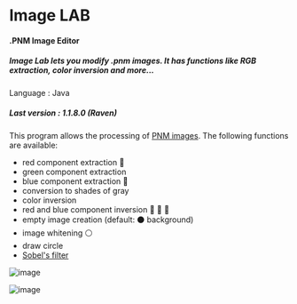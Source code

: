 # Image LAB
#### .PNM Image Editor
##### Image Lab lets you modify .pnm images. It has functions like RGB extraction, color inversion and more...

Language : Java

##### Last version : **1.1.8.0** (*Raven*)


This program allows the processing of [PNM images](https://people.math.sc.edu/Burkardt/data/pnm/pnm.html).
The following functions are available:

- red component extraction 🔴
- green component extraction   
- blue component extraction 🔵
- conversion to shades of gray
- color inversion
- red and blue component inversion 🔴 🔄 🔵
- empty image creation (default: ⚫ background)
- image whitening ⚪
- draw circle
- [Sobel's filter](https://en.wikipedia.org/wiki/Sobel_operator)


![image](https://user-images.githubusercontent.com/59441403/113778598-e918bd80-972c-11eb-959a-61618612bcbd.png)


![image](https://user-images.githubusercontent.com/59441403/113778749-15343e80-972d-11eb-8e17-0a5120de8f50.png)

